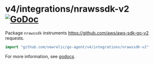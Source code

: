 # v4/integrations/nrawssdk-v2 [![GoDoc](https://godoc.org/github.com/newrelic/go-agent/v4/integrations/nrawssdk-v2?status.svg)](https://godoc.org/github.com/newrelic/go-agent/v4/integrations/nrawssdk-v2)

Package `nrawssdk` instruments https://github.com/aws/aws-sdk-go-v2 requests.

```go
import "github.com/newrelic/go-agent/v4/integrations/nrawssdk-v2"
```

For more information, see
[godocs](https://godoc.org/github.com/newrelic/go-agent/v4/integrations/nrawssdk-v2).
